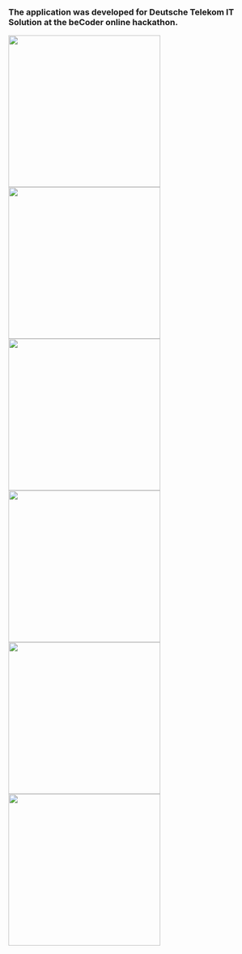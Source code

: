 ### The application was developed for Deutsche Telekom IT Solution at the beCoder online hackathon.

<img src="Screenshots/1.PNG" width = "300"/><img src="Screenshots/2.PNG" width = "300"/><img src="Screenshots/3.PNG" width = "300"/>
<img src="Screenshots/4.PNG" width = "300"/><img src="Screenshots/5.PNG" width = "300"/><img src="Screenshots/6.PNG" width = "300"/>
